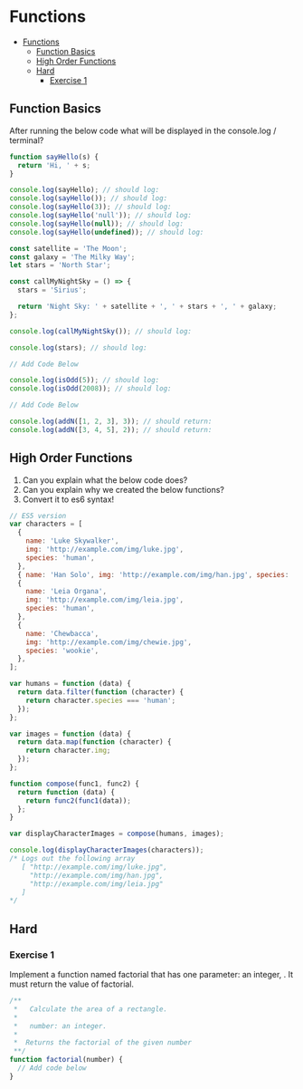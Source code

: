# Functions

- [Functions](#functions)
  - [Function Basics](#function-basics)
  - [High Order Functions](#high-order-functions)
  - [Hard](#hard)
    - [Exercise 1](#exercise-1)

## Function Basics

After running the below code what will be displayed in the console.log / terminal?

```javascript
function sayHello(s) {
  return 'Hi, ' + s;
}

console.log(sayHello); // should log:
console.log(sayHello()); // should log:
console.log(sayHello(3)); // should log:
console.log(sayHello('null')); // should log:
console.log(sayHello(null)); // should log:
console.log(sayHello(undefined)); // should log:
```

```javascript
const satellite = 'The Moon';
const galaxy = 'The Milky Way';
let stars = 'North Star';

const callMyNightSky = () => {
  stars = 'Sirius';

  return 'Night Sky: ' + satellite + ', ' + stars + ', ' + galaxy;
};

console.log(callMyNightSky()); // should log:

console.log(stars); // should log:
```

```javascript
// Add Code Below

console.log(isOdd(5)); // should log:
console.log(isOdd(2008)); // should log:
```

```javascript
// Add Code Below

console.log(addN([1, 2, 3], 3)); // should return:
console.log(addN([3, 4, 5], 2)); // should return:
```

## High Order Functions

1. Can you explain what the below code does?
2. Can you explain why we created the below functions?
3. Convert it to es6 syntax!

```javascript
// ES5 version
var characters = [
  {
    name: 'Luke Skywalker',
    img: 'http://example.com/img/luke.jpg',
    species: 'human',
  },
  { name: 'Han Solo', img: 'http://example.com/img/han.jpg', species: 'human' },
  {
    name: 'Leia Organa',
    img: 'http://example.com/img/leia.jpg',
    species: 'human',
  },
  {
    name: 'Chewbacca',
    img: 'http://example.com/img/chewie.jpg',
    species: 'wookie',
  },
];

var humans = function (data) {
  return data.filter(function (character) {
    return character.species === 'human';
  });
};

var images = function (data) {
  return data.map(function (character) {
    return character.img;
  });
};

function compose(func1, func2) {
  return function (data) {
    return func2(func1(data));
  };
}

var displayCharacterImages = compose(humans, images);

console.log(displayCharacterImages(characters));
/* Logs out the following array
   [ "http://example.com/img/luke.jpg",
     "http://example.com/img/han.jpg",
     "http://example.com/img/leia.jpg"
   ]
*/
```

## Hard

### Exercise 1

Implement a function named factorial that has one parameter: an integer, . It must return the value of factorial.

```javascript
/**
 *   Calculate the area of a rectangle.
 *
 *   number: an integer.
 *
 *	Returns the factorial of the given number
 **/
function factorial(number) {
  // Add code below
}
```
